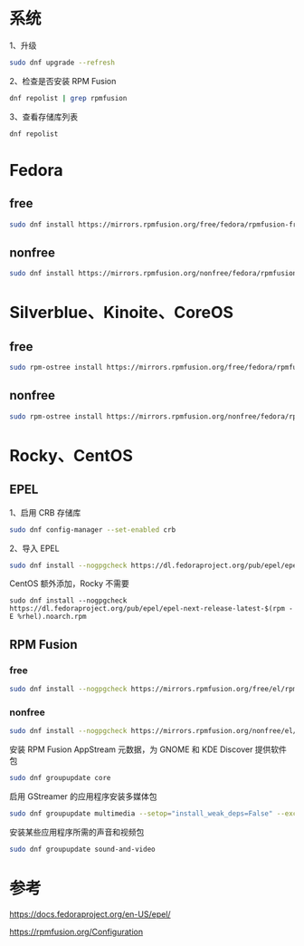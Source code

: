 # 系统

1、升级

```sh
sudo dnf upgrade --refresh
```

2、检查是否安装 RPM Fusion

```sh
dnf repolist | grep rpmfusion
```

3、查看存储库列表

```sh
dnf repolist
```

# Fedora

## free

```sh
sudo dnf install https://mirrors.rpmfusion.org/free/fedora/rpmfusion-free-release-$(rpm -E %fedora).noarch.rpm
```

## nonfree

```sh
sudo dnf install https://mirrors.rpmfusion.org/nonfree/fedora/rpmfusion-nonfree-release-$(rpm -E %fedora).noarch.rpm
```

# Silverblue、Kinoite、CoreOS

## free

```sh
sudo rpm-ostree install https://mirrors.rpmfusion.org/free/fedora/rpmfusion-free-release-$(rpm -E %fedora).noarch.rpm
```

## nonfree

```sh
sudo rpm-ostree install https://mirrors.rpmfusion.org/nonfree/fedora/rpmfusion-nonfree-release-$(rpm -E %fedora).noarch.rpm
```

# Rocky、CentOS

## EPEL

1、启用 CRB 存储库

```sh
sudo dnf config-manager --set-enabled crb
```

2、导入 EPEL

```sh
sudo dnf install --nogpgcheck https://dl.fedoraproject.org/pub/epel/epel-release-latest-$(rpm -E %rhel).noarch.rpm
```

CentOS 额外添加，Rocky 不需要

```
sudo dnf install --nogpgcheck https://dl.fedoraproject.org/pub/epel/epel-next-release-latest-$(rpm -E %rhel).noarch.rpm
```

## RPM Fusion

### free

```sh
sudo dnf install --nogpgcheck https://mirrors.rpmfusion.org/free/el/rpmfusion-free-release-$(rpm -E %rhel).noarch.rpm
```

### nonfree

```sh
sudo dnf install --nogpgcheck https://mirrors.rpmfusion.org/nonfree/el/rpmfusion-nonfree-release-$(rpm -E %rhel).noarch.rpm
```

安装 RPM Fusion AppStream 元数据，为 GNOME 和 KDE Discover 提供软件包

```sh
sudo dnf groupupdate core
```

启用 GStreamer 的应用程序安装多媒体包

```sh
sudo dnf groupupdate multimedia --setop="install_weak_deps=False" --exclude=PackageKit-gstreamer-plugin
```

安装某些应用程序所需的声音和视频包

```sh
sudo dnf groupupdate sound-and-video
```

# 参考

https://docs.fedoraproject.org/en-US/epel/

https://rpmfusion.org/Configuration

